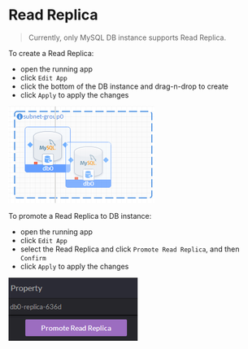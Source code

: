 # Read Replica

>Currently, only MySQL DB instance supports Read Replica.

To create a Read Replica:
- open the running app
- click `Edit App`
- click the bottom of the DB instance and drag-n-drop to create
- click `Apply` to apply the changes

![](https://raw.githubusercontent.com/MadeiraCloud/docs-image/master/ide_canvas_rds_replica.png)

To promote a Read Replica to DB instance:
- open the running app
- click `Edit App`
- select the Read Replica and click `Promote Read Replica`, and then `Confirm`
- click `Apply` to apply the changes

![](https://raw.githubusercontent.com/MadeiraCloud/docs-image/master/ide_property_rds_replica.png)
